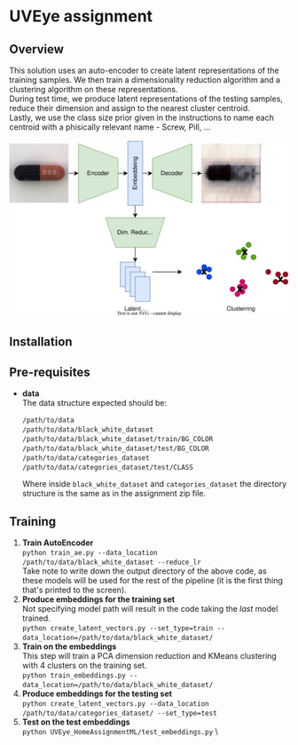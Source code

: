 # UVEye assignment
## Overview
This solution uses an auto-encoder to create latent representations of the training samples. We then train a
dimensionality reduction algorithm and a clustering algorithm on these representations. \
During test time, we produce latent representations of the testing samples, reduce their dimension and assign to
the nearest cluster centroid. \
Lastly, we use the class size prior given in the instructions to name each centroid with a phisically relevant name - 
Screw, Pill, ... \
\
![](readme_assets/pipeline.svg)

## Installation
## Pre-requisites
- **data** \
  The data structure expected should be:
  ```bash
  /path/to/data
  /path/to/data/black_white_dataset
  /path/to/data/black_white_dataset/train/BG_COLOR
  /path/to/data/black_white_dataset/test/BG_COLOR
  /path/to/data/categories_dataset
  /path/to/data/categories_dataset/test/CLASS
  ```
  Where inside `black_white_dataset` and `categories_dataset` the directory structure is the same as in the assignment 
  zip file.
## Training
1. **Train AutoEncoder** \
  `python train_ae.py --data_location /path/to/data/black_white_dataset --reduce_lr` \
  Take note to write down the output directory of the above code, as these models will be used for the rest of the 
  pipeline (it is the first thing that's printed to the screen).
1. **Produce embeddings for the training set** \
  Not specifying model path will result in the code taking the *last* model trained. \
  `python create_latent_vectors.py --set_type=train --data_location=/path/to/data/black_white_dataset/`
1. **Train on the embeddings** \
  This step will train a PCA dimension reduction and KMeans clustering with 4 clusters on the training set. \
  `python train_embeddings.py --data_location=/path/to/data/black_white_dataset/`
1. **Produce embeddings for the testing set** \
  `python create_latent_vectors.py --data_location /path/to/data/categories_dataset/ --set_type=test`
1. **Test on the test embeddings** \
  `python UVEye_HomeAssignmentML/test_embeddings.py` \
